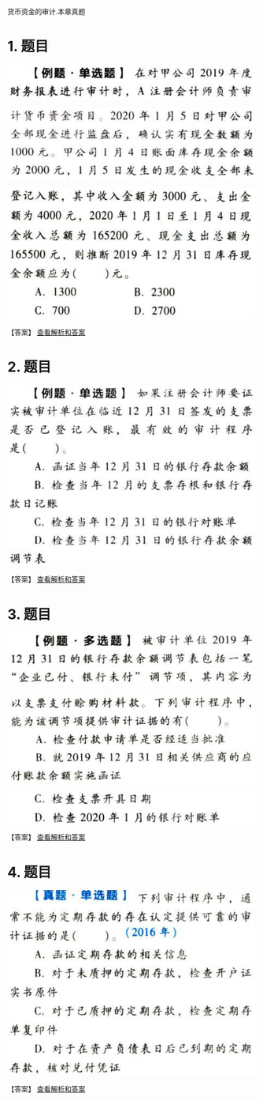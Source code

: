货币资金的审计.本章真题

# 1. 题目

![](media/cb8653770d28fd629509ebdfc8838d99.png)

![](media/f9f706f5fdca42c0f754f20de0ac3f6a.png)

![](media/832f3457026773dcdb15ccbac5d6b2de.png)

【答案】
[查看解析和答案](media/4f231f64938a294328b565f58051e681.png.md)
# 2. 题目

![](media/b0c90e098d2b20bc0a0ae912b860b78d.png)

【答案】
[查看解析和答案](media/5a0523132ff235efeca49e800d6c7fcc.png.md)
# 3. 题目

![](media/5599fa70803d0e16dc5e5dde1a0bbbe6.png)

![](media/13d1347bfc4a9fa6b7a54cbec91e1508.png)

![](media/a642b70ca7b2b86e52a6e7b4447212a4.png)

【答案】
[查看解析和答案](media/3964e62251bcc97912e4f84d2a7954bc.png.md)
# 4. 题目

![](media/bd1bf0ce02c63e1f962f568ef983f45f.png)

【答案】
[查看解析和答案](media/bc15de71ad95011d21d8c2dacf74b08c.png.md)

